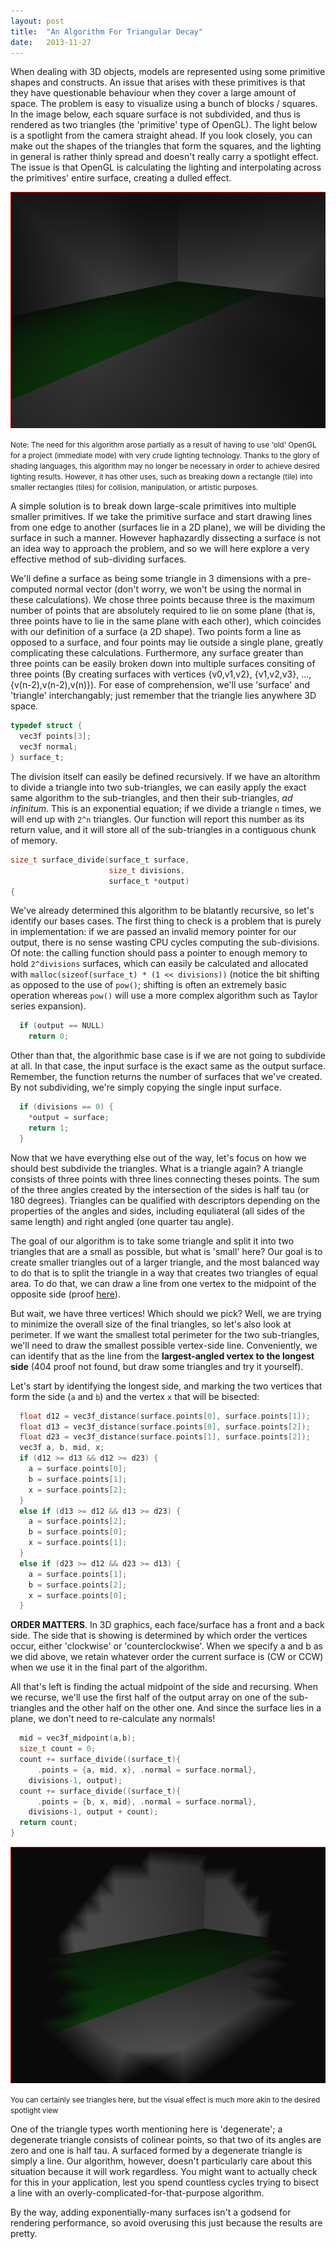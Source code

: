 ```yaml
---
layout: post
title:  "An Algorithm For Triangular Decay"
date:   2013-11-27
---
```


When dealing with 3D objects, models are represented using some primitive shapes and constructs.  An issue that arises with these primitives is that they have questionable behaviour when they cover a large amount of space.  The problem is easy to visualize using a bunch of blocks / squares.  In the image below, each square surface is not subdivided, and thus is rendered as two triangles (the 'primitive' type of OpenGL).  The light below is a spotlight from the camera straight ahead.  If you look closely, you can make out the shapes of the triangles that form the squares, and the lighting in general is rather thinly spread and doesn't really carry a spotlight effect.  The issue is that OpenGL is calculating the lighting and interpolating across the primitives' entire surface, creating a dulled effect.

![Screenshot - Before](/imgs/tileblocks_before.png)

<small>Note: The need for this algorithm arose partially as a result of having to use 'old' OpenGL for a project (immediate mode) with very crude lighting technology.  Thanks to the glory of shading languages, this algorithm may no longer be necessary in order to achieve desired lighting results.  However, it has other uses, such as breaking down a rectangle (tile) into smaller rectangles (tiles) for collision, manipulation, or artistic purposes.</small>

A simple solution is to break down large-scale primitives into multiple smaller primitives.  If we take the primitive surface and start drawing lines from one edge to another (surfaces lie in a 2D plane), we will be dividing the surface in such a manner.  However haphazardly dissecting a surface is not an idea way to approach the problem, and so we will here explore a very effective method of sub-dividing surfaces.

We'll define a surface as being some triangle in 3 dimensions with a pre-computed normal vector (don't worry, we won't be using the normal in these calculations).  We chose three points because three is the maximum number of points that are absolutely required to lie on some plane (that is, three points have to lie in the same plane with each other), which coincides with our definition of a surface (a 2D shape).  Two points form a line as opposed to a surface, and four points may lie outside a single plane, greatly complicating these calculations.  Furthermore, any surface greater than three points can be easily broken down into multiple surfaces consiting of three points (By creating surfaces with vertices {v0,v1,v2}, {v1,v2,v3}, ..., {v(n-2),v(n-2),v(n)}).  For ease of comprehension, we'll use 'surface' and 'triangle' interchangably; just remember that the triangle lies anywhere 3D space.

```c
typedef struct {
  vec3f points[3];
  vec3f normal;
} surface_t;
```

The division itself can easily be defined recursively.  If we have an altorithm to divide a triangle into two sub-triangles, we can easily apply the exact same algorithm to the sub-triangles, and then their sub-triangles, _ad infinitum_.  This is an exponential equation; if we divide a triangle `n` times, we will end up with `2^n` triangles.  Our function will report this number as its return value, and it will store all of the sub-triangles in a contiguous chunk of memory.

```c
size_t surface_divide(surface_t surface,
                      size_t divisions,
                      surface_t *output)
{
```

We've already determined this algorithm to be blatantly recursive, so let's identify our bases cases.  The first thing to check is a problem that is purely in implementation: if we are passed an invalid memory pointer for our output, there is no sense wasting CPU cycles computing the sub-divisions.  Of note: the calling function should pass a pointer to enough memory to hold `2^divisions` surfaces, which can easily be calculated and allocated with `malloc(sizeof(surface_t) * (1 << divisions))` (notice the bit shifting as opposed to the use of `pow()`; shifting is often an extremely basic operation whereas `pow()` will use a more complex algorithm such as Taylor series expansion).

```c
  if (output == NULL)
    return 0;
```

Other than that, the algorithmic base case is if we are not going to subdivide at all.  In that case, the input surface is the exact same as the output surface.  Remember, the function returns the number of surfaces that we've created.  By not subdividing, we're simply copying the single input surface.

```c
  if (divisions == 0) {
    *output = surface;
    return 1;
  }
```

Now that we have everything else out of the way, let's focus on how we should best subdivide the triangles.  What is a triangle again?  A triangle consists of three points with three lines connecting theses points.  The sum of the three angles created by the intersection of the sides is half tau (or 180 degrees).  Triangles can be qualified with descriptors depending on the properties of the angles and sides, including equliateral (all sides of the same length) and right angled (one quarter tau angle).

The goal of our algorithm is to take some triangle and split it into two triangles that are a small as possible, but what is 'small' here?  Our goal is to create smaller triangles out of a larger triangle, and the most balanced way to do that is to split the triangle in a way that creates two triangles of equal area.  To do that, we can draw a line from one vertex to the midpoint of the opposite side (proof [here](http://jwilson.coe.uga.edu/EMT668/EMAT6680.2000/Lehman/emat6690/bisecttri's/medians.html)).

But wait, we have three vertices!  Which should we pick?  Well, we are trying to minimize the overall size of the final triangles, so let's also look at perimeter.  If we want the smallest total perimeter for the two sub-triangles, we'll need to draw the smallest possible vertex-side line.  Conveniently, we can identify that as the line from the **largest-angled vertex to the longest side** (404 proof not found, but draw some triangles and try it yourself).

Let's start by identifying the longest side, and marking the two vertices that form the side (`a` and `b`) and the vertex `x` that will be bisected:

```c
  float d12 = vec3f_distance(surface.points[0], surface.points[1]);
  float d13 = vec3f_distance(surface.points[0], surface.points[2]);
  float d23 = vec3f_distance(surface.points[1], surface.points[2]);
  vec3f a, b, mid, x;
  if (d12 >= d13 && d12 >= d23) {
    a = surface.points[0];
    b = surface.points[1];
    x = surface.points[2];
  }
  else if (d13 >= d12 && d13 >= d23) {
    a = surface.points[2];
    b = surface.points[0];
    x = surface.points[1];
  }
  else if (d23 >= d12 && d23 >= d13) {
    a = surface.points[1];
    b = surface.points[2];
    x = surface.points[0];
  }
```

**ORDER MATTERS**.  In 3D graphics, each face/surface has a front and a back side.  The side that is showing is determined by which order the vertices occur, either 'clockwise' or 'counterclockwise'.  When we specify a and b as we did above, we retain whatever order the current surface is (CW or CCW) when we use it in the final part of the algorithm.

All that's left is finding the actual midpoint of the side and recursing.  When we recurse, we'll use the first half of the output array on one of the sub-triangles and the other half on the other one.  And since the surface lies in a plane, we don't need to re-calculate any normals!

```c
  mid = vec3f_midpoint(a,b);
  size_t count = 0;
  count += surface_divide((surface_t){
      .points = {a, mid, x}, .normal = surface.normal},
    divisions-1, output);
  count += surface_divide((surface_t){
      .points = {b, x, mid}, .normal = surface.normal},
    divisions-1, output + count);
  return count;
}
```

![Screenshot - After](/imgs/tileblocks_after.png)

<small>You can certainly see triangles here, but the visual effect is much more akin to the desired spotlight view</small>

One of the triangle types worth mentioning here is 'degenerate'; a degenerate triangle consists of colinear points, so that two of its angles are zero and one is half tau.  A surfaced formed by a degenerate triangle is simply a line.  Our algorithm, however, doesn't particularly care about this situation because it will work regardless.  You might want to actually check for this in your application, lest you spend countless cycles trying to bisect a line with an overly-complicated-for-that-purpose algorithm.

By the way, adding exponentially-many surfaces isn't a godsend for rendering performance, so avoid overusing this just because the results are pretty.

